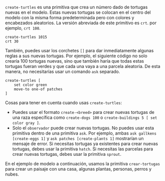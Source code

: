 ﻿`create-turtles` es una primitiva que crea un número dado de tortugas nuevas en el modelo. Estas nuevas tortugas se colocan en el centro del modelo con la misma forma predeterminada pero con colores y encabezados aleatorios. La versión abreviada de este primitivo es `crt`. por ejemplo, `crt 100`.



```
create-turtles 1015
crt 30
```





También, puedes usar los corchetes `[]` para dar inmediatamente algunas reglas a sus nuevas tortugas. Por ejemplo, el siguiente código no solo crearía 100 tortugas nuevas, sino que también haría que todas estas tortugas fueran verdes y que cada una vaya a una parcela aleatoria. De esta manera, no necesitarías usar un comando `ask` separado.



```
create-turtles [
	set color green
	move-to one-of patches
]
```



Cosas para tener en cuenta cuando usas `create-turtles`:

* Puedes usar el formato `create-<breed>` para crear nuevas tortugas de una raza específica como `create-dogs 100` o `create-buildings 5 [ set color gray ]`.
* Solo el `observador` puede crear nuevas tortugas. No puedes usar esta primitiva dentro de una primitiva `ask`. Por ejemplo, ambas `ask gallkens [create-eggs 1]` y `ask patches [create-plants 1]` mostrarían un mensaje de error. Si necesitas tortugas ya existentes para crear nuevas tortugas, debes usar la primitiva `hatch`. Si necesitas las parcelas para crear nuevas tortugas, debes usar la primitiva `sprout`.

En el ejemplo de modelo a continuación, usamos la primitiva `crear-tortugas` para crear un paisaje con una casa, algunas plantas, personas, perros y nubes.